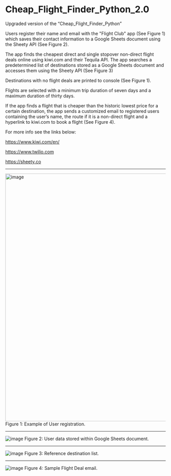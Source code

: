 # Cheap_Flight_Finder_Python_2.0
Upgraded version of the “Cheap_Flight_Finder_Python”

Users register their name and email with the "Flight Club" app (See Figure 1) which saves their contact information to a Google Sheets document using the Sheety API (See Figure 2).

The app finds the cheapest direct and single stopover non-direct flight deals online using kiwi.com and their Tequila API. The app searches a predetermined list of destinations stored as a Google Sheets document and accesses them using the Sheety API (See Figure 3)

Destinations with no flight deals are printed to console (See Figure 1). 

Flights are selected with a minimum trip duration of seven days and a maximum duration of thirty days.

If the app finds a flight that is cheaper than the historic lowest price for a certain destination, the app sends a customized email to registered users containing the user’s name, the route if it is a non-direct flight and a hyperlink to kiwi.com to book a flight (See Figure 4).


For more info see the links below:

https://www.kiwi.com/en/

https://www.twilio.com

https://sheety.co

***

<img width="775" alt="image" src="https://user-images.githubusercontent.com/76194492/183819392-4f8928ac-c1ad-4b1c-bebc-52f81228331a.png">
Figure 1: Example of User registration.

***

![image](https://user-images.githubusercontent.com/76194492/183819721-7952681e-9111-40e5-913a-83451ccdbb6a.png)
Figure 2: User data stored within Google Sheets document.


***

![image](https://user-images.githubusercontent.com/76194492/183819523-1bb47068-fc44-4246-8792-5275ed7292af.png)
Figure 3: Reference destination list.

***

![image](https://user-images.githubusercontent.com/76194492/183820001-bab189b6-3f6d-4d95-9c12-1aa8a9da18aa.png)
Figure 4: Sample Flight Deal email. 




